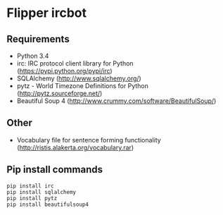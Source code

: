 Flipper ircbot
==============

Requirements
------------

* Python 3.4
* irc: IRC protocol client library for Python (https://pypi.python.org/pypi/irc)
* SQLAlchemy (http://www.sqlalchemy.org/)
* pytz - World Timezone Definitions for Python (http://pytz.sourceforge.net/)
* Beautiful Soup 4 (http://www.crummy.com/software/BeautifulSoup/)

Other
-----

* Vocabulary file for sentence forming functionality (http://ristis.alakerta.org/vocabulary.rar)

Pip install commands
--------------------

    pip install irc
    pip install sqlalchemy
    pip install pytz
    pip install beautifulsoup4
